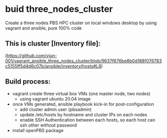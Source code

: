 # buid three_nodes_cluster

Create a three nodes PBS HPC cluster on local windows desktop by using vagrant and ansible, pure 100% code

## This is cluster [Inventory file]: 
(https://github.com/yjun-001/vagrant_ansible_three_nodes_cluster/blob/9637f676be8b0d188f076783c5155ff5d4d6c07b/ansible/inventory/hosts#L8)

## Build process:
- vagrant create three virtual box VMs (one master node, two nodes)
  - using vagrant ubuntu 20.04 image 
- once VMs generated, ansible playbook kick-in for post-configuration
  - add cluster admin user (pbsadmin)
  - update /etc/hosts by hostname and cluster IPs on each nodes
  - enable SSH Authentication between each hosts, so each host can ssh other without password
- install openPBS package



